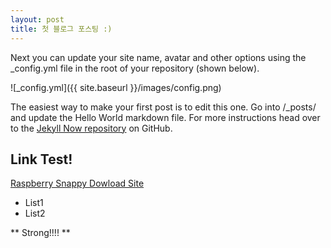 ```yaml
---
layout: post
title: 첫 블로그 포스팅 :)
---
```


Next you can update your site name, avatar and other options using the _config.yml file in the root of your repository (shown below).

![_config.yml]({{ site.baseurl }}/images/config.png)

The easiest way to make your first post is to edit this one. Go into /_posts/ and update the Hello World markdown file. For more instructions head over to the [Jekyll Now repository](https://github.com/barryclark/jekyll-now) on GitHub.

## Link Test!
[Raspberry Snappy Dowload Site](https://developer.ubuntu.com/en/snappy/start/raspberry-pi-2/)

* List1
* List2
 
** Strong!!!! **
